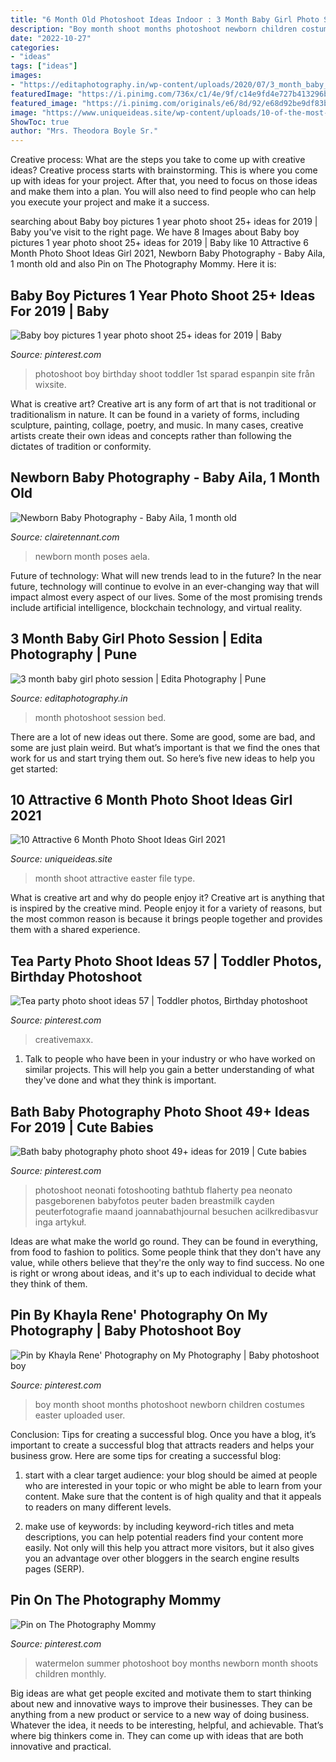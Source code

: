 ```yaml
---
title: "6 Month Old Photoshoot Ideas Indoor : 3 Month Baby Girl Photo Session"
description: "Boy month shoot months photoshoot newborn children costumes easter uploaded user"
date: "2022-10-27"
categories:
- "ideas"
tags: ["ideas"]
images:
- "https://editaphotography.in/wp-content/uploads/2020/07/3_month_baby_photoshoot_Edita_photography_Pune_P006.jpg"
featuredImage: "https://i.pinimg.com/736x/c1/4e/9f/c14e9fd4e727b413296b4a92825075aa.jpg"
featured_image: "https://i.pinimg.com/originals/e6/8d/92/e68d92be9df83b5a4a7e702d3b07db1e.jpg"
image: "https://www.uniqueideas.site/wp-content/uploads/10-of-the-most-adorable-easter-baby-photos-ever-photography.jpg"
ShowToc: true
author: "Mrs. Theodora Boyle Sr."
---
```



Creative process: What are the steps you take to come up with creative ideas?
Creative process starts with brainstorming. This is where you come up with ideas for your project. After that, you need to focus on those ideas and make them into a plan. You will also need to find people who can help you execute your project and make it a success.

	

		
searching about Baby boy pictures 1 year photo shoot 25+ ideas for 2019 | Baby you've visit to the right page. We have 8 Images about Baby boy pictures 1 year photo shoot 25+ ideas for 2019 | Baby like 10 Attractive 6 Month Photo Shoot Ideas Girl 2021, Newborn Baby Photography - Baby Aila, 1 month old and also Pin on The Photography Mommy. Here it is:
		
    
## Baby Boy Pictures 1 Year Photo Shoot 25+ Ideas For 2019 | Baby

<img loading=lazy src="https://i.pinimg.com/originals/c4/fd/33/c4fd33923a0e15994224e1e714d80953.jpg" onerror="this.onerror=null;this.src='https://tse1.mm.bing.net/th?id=OIP.5X1dTtVO-YuM5ApSERGu4QAAAA&amp;pid=15.1';" alt="Baby boy pictures 1 year photo shoot 25+ ideas for 2019 | Baby">

_Source: pinterest.com_

>photoshoot boy birthday shoot toddler 1st sparad espanpin site från wixsite. 

	

What is creative art?
Creative art is any form of art that is not traditional or traditionalism in nature. It can be found in a variety of forms, including sculpture, painting, collage, poetry, and music. In many cases, creative artists create their own ideas and concepts rather than following the dictates of tradition or conformity.

    
## Newborn Baby Photography - Baby Aila, 1 Month Old

<img loading=lazy src="https://www.clairetennant.com/wp-content/uploads/2012/12/baby-Aila.jpg" onerror="this.onerror=null;this.src='https://tse3.mm.bing.net/th?id=OIP.M9f46CMOkKVjLeLcuL9OowHaM9&amp;pid=15.1';" alt="Newborn Baby Photography - Baby Aila, 1 month old">

_Source: clairetennant.com_

>newborn month poses aela. 

	

Future of technology: What will new trends lead to in the future?
In the near future, technology will continue to evolve in an ever-changing way that will impact almost every aspect of our lives. Some of the most promising trends include artificial intelligence, blockchain technology, and virtual reality.

    
## 3 Month Baby Girl Photo Session | Edita Photography | Pune

<img loading=lazy src="https://editaphotography.in/wp-content/uploads/2020/07/3_month_baby_photoshoot_Edita_photography_Pune_P006.jpg" onerror="this.onerror=null;this.src='https://tse4.mm.bing.net/th?id=OIP.b_TIAyrV5m-EyujdYRexjAHaLG&amp;pid=15.1';" alt="3 month baby girl photo session | Edita Photography | Pune">

_Source: editaphotography.in_

>month photoshoot session bed. 

	

There are a lot of new ideas out there. Some are good, some are bad, and some are just plain weird. But what’s important is that we find the ones that work for us and start trying them out. So here’s five new ideas to help you get started: 

    
## 10 Attractive 6 Month Photo Shoot Ideas Girl 2021

<img loading=lazy src="https://www.uniqueideas.site/wp-content/uploads/10-of-the-most-adorable-easter-baby-photos-ever-photography.jpg" onerror="this.onerror=null;this.src='https://tse1.mm.bing.net/th?id=OIP.QMRXEVIbFxk2DLkylfyaogHaLH&amp;pid=15.1';" alt="10 Attractive 6 Month Photo Shoot Ideas Girl 2021">

_Source: uniqueideas.site_

>month shoot attractive easter file type. 

	

What is creative art and why do people enjoy it?
Creative art is anything that is inspired by the creative mind. People enjoy it for a variety of reasons, but the most common reason is because it brings people together and provides them with a shared experience.

    
## Tea Party Photo Shoot Ideas 57 | Toddler Photos, Birthday Photoshoot

<img loading=lazy src="https://i.pinimg.com/originals/36/ae/16/36ae162b615e85eecc7f94af45b7cba5.jpg" onerror="this.onerror=null;this.src='https://tse2.mm.bing.net/th?id=OIP.lK66mC5FwBWlWcFZG5mfaAHaLG&amp;pid=15.1';" alt="Tea party photo shoot ideas 57 | Toddler photos, Birthday photoshoot">

_Source: pinterest.com_

>creativemaxx. 

	

1. Talk to people who have been in your industry or who have worked on similar projects. This will help you gain a better understanding of what they've done and what they think is important.

    
## Bath Baby Photography Photo Shoot 49+ Ideas For 2019 | Cute Babies

<img loading=lazy src="https://i.pinimg.com/736x/c1/4e/9f/c14e9fd4e727b413296b4a92825075aa.jpg" onerror="this.onerror=null;this.src='https://tse4.mm.bing.net/th?id=OIP.xT_FHV7fFF9lBQL9ZnAiKwAAAA&amp;pid=15.1';" alt="Bath baby photography photo shoot 49+ ideas for 2019 | Cute babies">

_Source: pinterest.com_

>photoshoot neonati fotoshooting bathtub flaherty pea neonato pasgeborenen babyfotos peuter baden breastmilk cayden peuterfotografie maand joannabathjournal besuchen acilkredibasvur inga artykuł. 

	

Ideas are what make the world go round. They can be found in everything, from food to fashion to politics. Some people think that they don't have any value, while others believe that they're the only way to find success. No one is right or wrong about ideas, and it's up to each individual to decide what they think of them.

    
## Pin By Khayla Rene&#039; Photography On My Photography | Baby Photoshoot Boy

<img loading=lazy src="https://i.pinimg.com/originals/e6/8d/92/e68d92be9df83b5a4a7e702d3b07db1e.jpg" onerror="this.onerror=null;this.src='https://tse3.mm.bing.net/th?id=OIP.suCa3tdZvoYl5D-WoPOfiQHaKX&amp;pid=15.1';" alt="Pin by Khayla Rene&#039; Photography on My Photography | Baby photoshoot boy">

_Source: pinterest.com_

>boy month shoot months photoshoot newborn children costumes easter uploaded user. 

	

Conclusion: Tips for creating a successful blog.
Once you have a blog, it’s important to create a successful blog that attracts readers and helps your business grow. Here are some tips for creating a successful blog:
1. start with a clear target audience: your blog should be aimed at people who are interested in your topic or who might be able to learn from your content. Make sure that the content is of high quality and that it appeals to readers on many different levels.

2. make use of keywords: by including keyword-rich titles and meta descriptions, you can help potential readers find your content more easily. Not only will this help you attract more visitors, but it also gives you an advantage over other bloggers in the search engine results pages (SERP).


    
## Pin On The Photography Mommy

<img loading=lazy src="https://i.pinimg.com/736x/8f/ce/f8/8fcef8601006801e6164d99ef1106a83--watermelon-photo-shoots-watermelon-baby.jpg" onerror="this.onerror=null;this.src='https://tse3.mm.bing.net/th?id=OIP.z8ww36TaDOX_kEgU1OQu4gHaLH&amp;pid=15.1';" alt="Pin on The Photography Mommy">

_Source: pinterest.com_

>watermelon summer photoshoot boy months newborn month shoots children monthly. 

	

Big ideas are what get people excited and motivate them to start thinking about new and innovative ways to improve their businesses. They can be anything from a new product or service to a new way of doing business. Whatever the idea, it needs to be interesting, helpful, and achievable. That’s where big thinkers come in. They can come up with ideas that are both innovative and practical.

